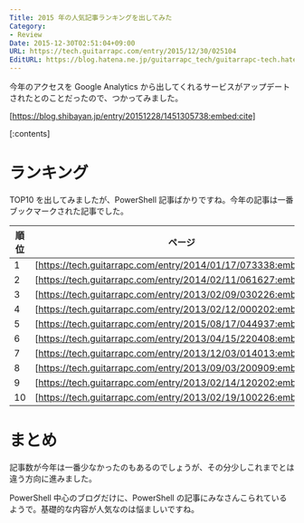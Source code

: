 ```yaml
---
Title: 2015 年の人気記事ランキングを出してみた
Category:
- Review
Date: 2015-12-30T02:51:04+09:00
URL: https://tech.guitarrapc.com/entry/2015/12/30/025104
EditURL: https://blog.hatena.ne.jp/guitarrapc_tech/guitarrapc-tech.hatenablog.com/atom/entry/6653586347150644198
---
```


今年のアクセスを Google Analytics から出してくれるサービスがアップデートされたとのことだったので、つかってみました。

[https://blog.shibayan.jp/entry/20151228/1451305738:embed:cite]

[:contents]

# ランキング

TOP10 を出してみましたが、PowerShell 記事ばかりですね。今年の記事は一番ブックマークされた記事でした。

順位 | ページ | 記事年度
---- | ---- | ----
1 | [https://tech.guitarrapc.com/entry/2014/01/17/073338:embed:cite] | 2014
2 | [https://tech.guitarrapc.com/entry/2014/02/11/061627:embed:cite] | 2014
3 | [https://tech.guitarrapc.com/entry/2013/02/09/030226:embed:cite] | 2013
4 | [https://tech.guitarrapc.com/entry/2013/02/12/000202:embed:cite] | 2013
5 | [https://tech.guitarrapc.com/entry/2015/08/17/044937:embed:cite] | 2015
6 | [https://tech.guitarrapc.com/entry/2013/04/15/220408:embed:cite] | 2013
7 | [https://tech.guitarrapc.com/entry/2013/12/03/014013:embed:cite] | 2013
8 | [https://tech.guitarrapc.com/entry/2013/09/03/200909:embed:cite] | 2013
9 | [https://tech.guitarrapc.com/entry/2013/02/14/120202:embed:cite] | 2013
10| [https://tech.guitarrapc.com/entry/2013/02/19/100226:embed:cite] | 2013

# まとめ

記事数が今年は一番少なかったのもあるのでしょうが、その分少しこれまでとは違う方向に進みました。

PowerShell 中心のブログだけに、PowerShell の記事にみなさんこられているようで。基礎的な内容が人気なのは悩ましいですね。

